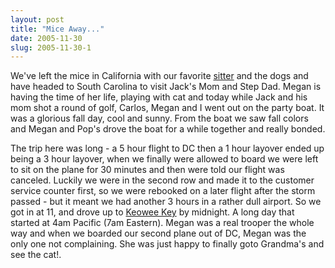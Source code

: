 ```yaml
---
layout: post
title: "Mice Away..."
date: 2005-11-30
slug: 2005-11-30-1
---
```


We&apos;ve left the mice in California with our favorite  [sitter](http://www.livejournal.com/users/jeanetta_lucier/)  and the dogs and have headed to South Carolina to visit Jack&apos;s Mom and Step Dad.  Megan is having the time of her life, playing with cat and today while Jack and his mom shot a round of golf, Carlos, Megan and I went out on the party boat.  It was a glorious fall day, cool and sunny.  From the boat we saw fall colors and Megan and Pop&apos;s drove the boat for a while together and really bonded.

The trip here was long - a 5 hour flight to DC then a 1 hour layover ended up being a 3 hour layover, when we finally were allowed to board we were left to sit on the plane for 30 minutes and then were told our flight was canceled.  Luckily we were in the second row and made it to the customer service counter first, so we were rebooked on a later flight after the storm passed - but it meant we had another 3 hours in a rather dull airport.  So we got in at 11, and drove up to  [Keowee Key](http://www.keowee-key.com/)  by midnight.  A long day that started at 4am Pacific (7am Eastern).  Megan was a real trooper the whole way and when we boarded our second plane out of DC, Megan was the only one not complaining.  She was just happy to finally goto Grandma&apos;s and see the cat!.

 
